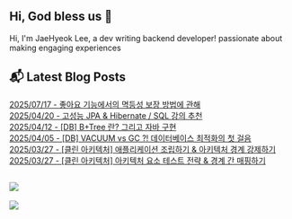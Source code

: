 
## Hi, God bless us 👋
Hi, I'm JaeHyeok Lee, a dev writing backend developer! passionate about making engaging experiences

## 📬 Latest Blog Posts
[2025/07/17 - 좋아요 기능에서의 멱등성 보장 방법에 관해](https://icecupregular.tistory.com/12) <br/>
[2025/04/20 - 고성능 JPA &amp; Hibernate / SQL 강의 추천](https://icecupregular.tistory.com/11) <br/>
[2025/04/12 - [DB] B+Tree 란? 그리고 자바 구현](https://icecupregular.tistory.com/10) <br/>
[2025/04/05 - [DB] VACUUM vs GC ?! 데이터베이스 최적화의 첫 걸음](https://icecupregular.tistory.com/9) <br/>
[2025/03/27 - [클린 아키텍처] 애플리케이션 조립하기 &amp; 아키텍처 경계 강제하기](https://icecupregular.tistory.com/8) <br/>
[2025/03/27 - [클린 아키텍처] 아키텍처 요소 테스트 전략 &amp; 경계 간 매핑하기](https://icecupregular.tistory.com/7) <br/>

## [![](https://mazassumnida.wtf/api/mini/generate_badge?boj=hazardous10)](https://solved.ac/hazardous10/)
![](https://hits.seeyoufarm.com/api/count/incr/badge.svg?url=https%3A%2F%2Fgithub.com%2Fohksj77&count_bg=%2329B0C6&title_bg=%23434343&icon=&icon_color=%23E7E7E7&title=&edge_flat=false)
